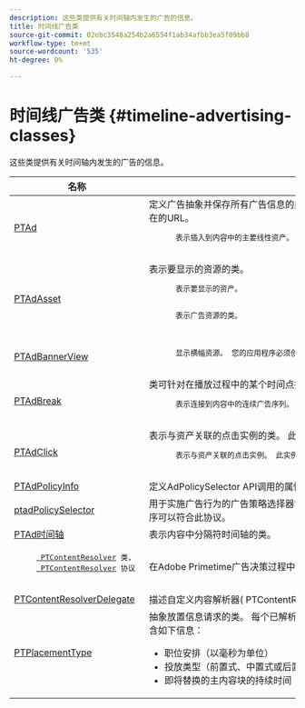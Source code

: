 ```yaml
---
description: 这些类提供有关时间轴内发生的广告的信息。
title: 时间线广告类
source-git-commit: 02ebc3548a254b2a6554f1ab34afbb3ea5f09bb8
workflow-type: tm+mt
source-wordcount: '535'
ht-degree: 0%

---
```


# 时间线广告类 {#timeline-advertising-classes}

这些类提供有关时间轴内发生的广告的信息。

<table frame="all" colsep="1" rowsep="1" id="table_1A59E777BA99466793D586286F19E933"> 
 <thead> 
  <tr rowsep="1"> 
   <th colname="1" class="entry"><b>名称</b></th> 
   <th colname="2" class="entry"><b>描述</b></th> 
  </tr> 
 </thead>
 <tbody> 
  <tr rowsep="1"> 
   <td colname="1"><a href="https://help.adobe.com/en_US/primetime/api/psdk/appledoc/Classes/PTAd.html" format="html" scope="external"> PTAd</a> </td> 
   <td colname="2">定义广告抽象并保存所有广告信息的类。 它由唯一ID、持续时间和MediaResource定义。 MediaResource包含实际广告内容所在的URL。 
    <pre>
      表示插入到内容中的主要线性资产。 可以选择包含一系列必须随线性资产一起显示的伴随资产。
    </pre> </td> 
  </tr> 
  <tr rowsep="1"> 
   <td colname="1"> <a href="https://help.adobe.com/en_US/primetime/api/psdk/appledoc/Classes/PTAdAsset.html" format="html" scope="external"> PTAdAsset</a> </td> 
   <td colname="2">表示要显示的资源的类。 
    <pre>
      表示要显示的资产。
    </pre> 
    <pre>
      表示广告资源的类。
    </pre> </td> 
  </tr> 
  <tr rowsep="1"> 
   <td colname="1"><a href="https://help.adobe.com/en_US/primetime/api/psdk/appledoc/Classes/PTAdBannerView.html" format="html" scope="external"> PTAdBannerView</a> </td> 
   <td colname="2">
    <pre>
      显示横幅资源。 您的应用程序必须创建一个该实用程序类的新实例，设置横幅资产，并将其添加到视图中。 横幅的展示和点击跟踪由此类内部管理。
    </pre> </td> 
  </tr> 
  <tr rowsep="1"> 
   <td colname="1"> <a href="https://help.adobe.com/en_US/primetime/api/psdk/appledoc/Classes/PTAdBreak.html" format="html" scope="external"> PTAdBreak</a> </td> 
   <td colname="2">类可针对在播放过程中的某个时间点播放的多个广告提供统一的视图。 
    <pre>
      表示连接到内容中的连续广告序列。
    </pre> </td> 
  </tr> 
  <tr rowsep="1"> 
   <td colname="1"> <a href="https://help.adobe.com/en_US/primetime/api/psdk/appledoc/Classes/PTAdClick.html" format="html" scope="external"> PTAdClick</a> </td> 
   <td colname="2">表示与资产关联的点击实例的类。 此实例包含有关点进URL和标题的信息，可用于向用户提供其他信息。 
    <pre>
      表示与资产关联的点击实例。 此实例包含有关点进URL和标题的信息，可用于向用户提供其他信息。
    </pre> </td> 
  </tr> 
  <tr rowsep="1"> 
   <td colname="1"><a href="https://help.adobe.com/en_US/primetime/api/psdk/appledoc/Classes/PTAdPolicyInfo.html" format="html" scope="external"> PTAdPolicyInfo</a> </td> 
   <td colname="2"> 定义AdPolicySelector API调用的属性的协议。 这些属性提供了用于强制实施每个广告行为的上下文。 </td> 
  </tr> 
  <tr rowsep="1"> 
   <td colname="1"><a href="https://help.adobe.com/en_US/primetime/api/psdk/appledoc/Protocols/PTAdPolicySelector.html" format="html" scope="external">ptadPolicySelector</a></td> 
   <td colname="2"> 用于实施广告行为的广告策略选择器协议。 通过实现所有所需的方法或扩展现有的默认策略选择器类以自定义特定行为，应用程序可以符合此协议。 </td> 
  </tr> 
  <tr rowsep="1"> 
   <td colname="1"><a href="https://help.adobe.com/en_US/primetime/api/psdk/appledoc/Classes/PTAdTimeline.html" format="html" scope="external">PTAd时间轴</a></td> 
   <td colname="2"> 表示内容中分隔符时间轴的类。 </td> 
  </tr> 
  <tr rowsep="1"> 
   <td colname="1"> 
    <pre>
     <a href="https://help.adobe.com/en_US/primetime/api/psdk/appledoc/Classes/PTContentResolver.html" format="html" scope="external"> PTContentResolver</a> 类， 
     <a href="https://help.adobe.com/en_US/primetime/api/psdk/appledoc/Protocols/PTContentResolver.html" format="html" scope="external"> PTContentResolver</a> 协议
    </pre> </td> 
   <td colname="2"> 在Adobe Primetime广告决策过程中处理广告解析部分的类。 </td> 
  </tr> 
  <tr rowsep="1"> 
   <td colname="1"><a href="https://help.adobe.com/en_US/primetime/api/psdk/appledoc/Protocols/PTContentResolverDelegate.html" format="html" scope="external"> PTContentResolverDelegate</a> </td> 
   <td colname="2"> 描述自定义内容解析器( <span class="codeph"> PTContentResolver</span> )应将内容解析的状态传达给代理人。 </td> 
  </tr> 
  <tr rowsep="0"> 
   <td colname="1"> <a href="https://help.adobe.com/en_US/primetime/api/psdk/appledoc/Constants/PTPlacementType.html" format="html" scope="external"> PTPlacementType</a> </td> 
   <td colname="2">抽象放置信息请求的类。 每个已解析的广告必须附加一个投放位置信息。 投放位置信息描述广告在时间轴上的放置位置。 它包含如下信息： 
    <ul id="ul_A9105A78F0C24488BCD5E3F2EE62A3EE"> 
     <li id="li_01E968A4330D4B40BA1EB6F4A6000FFD">职位安排（以毫秒为单位） </li> 
     <li id="li_A3DC9498BEE14FBA9E7A5D26874F3984">投放类型（前置式、中置式或后置式） </li> 
     <li id="li_4B9094DD318B4792854A377CC6064232">即将替换的主内容块的持续时间 </li> 
    </ul> </td> 
  </tr> 
 </tbody> 
</table>
